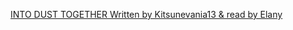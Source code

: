 <a href="https://elany.github.io/into-dust-together/">INTO DUST TOGETHER
Written by Kitsunevania13 & read by Elany
</a>
